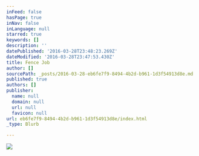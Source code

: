 ```yaml
---
inFeed: false
hasPage: true
inNav: false
inLanguage: null
starred: true
keywords: []
description: ''
datePublished: '2016-03-28T23:48:23.269Z'
dateModified: '2016-03-28T23:47:53.430Z'
title: Fence Job
author: []
sourcePath: _posts/2016-03-28-eb6fe7f9-8494-4b2d-b961-1d3f54913d8e.md
published: true
authors: []
publisher:
  name: null
  domain: null
  url: null
  favicon: null
url: eb6fe7f9-8494-4b2d-b961-1d3f54913d8e/index.html
_type: Blurb

---
```

![](https://the-grid-user-content.s3-us-west-2.amazonaws.com/38ab0c72-959f-4b6c-9fb4-3ef3c1f24b7a.jpg)
